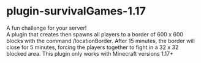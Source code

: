 # plugin-survivalGames-1.17
A fun challenge for your server!
<br/>
A plugin that creates then spawns all players to a border of 600 x 600 blocks with the command /locationBorder. After 15 minutes, the border will close for 5 minutes, forcing the players together to fight in a 32 x 32 blocked area. 
This plugin only works with Minecraft versions 1.17+
